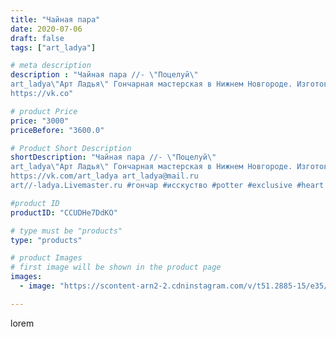 ```yaml
---
title: "Чайная пара"
date: 2020-07-06
draft: false
tags: ["art_ladya"]

# meta description
description : "Чайная пара //- \"Поцелуй\" 
art_ladya\"Арт Ладья\" Гончарная мастерская в Нижнем Новгороде. Изготовление керамики и мастер//-классы по обучению. 
https://vk.co"

# product Price
price: "3000"
priceBefore: "3600.0"

# Product Short Description
shortDescription: "Чайная пара //- \"Поцелуй\" 
art_ladya\"Арт Ладья\" Гончарная мастерская в Нижнем Новгороде. Изготовление керамики и мастер//-классы по обучению. 
https://vk.com/art_ladya art_ladya@mail.ru 
art//-ladya.Livemaster.ru #гончар #исскуство #potter #exclusive #heart #керамикаручнаяработа #керамиканазаказ #handmade #керамика #гончарнаяпосуда #эксклюзивнаякерамика #painter #decor #ceramicar #nntoday #claygoods #restaurant #earthenware #ceramic #design #ceramicart #сердце #авторскаякерамика #love #decor #claygoods #tankard #earthenware #ceramic #design #кружка #чашечка #ceramicart #clay #любовь #поцелуй #авторскаякерамика"

#product ID
productID: "CCUDHe7DdKO"

# type must be "products"
type: "products"

# product Images
# first image will be shown in the product page
images:
  - image: "https://scontent-arn2-2.cdninstagram.com/v/t51.2885-15/e35/106410029_272575353975288_8255324673698759565_n.jpg?tp=1&_nc_ht=scontent-arn2-2.cdninstagram.com&_nc_cat=100&_nc_ohc=hDp6zC0NkzoAX-6TaBD&ccb=7-4&oh=d99e26d851d7bb12efaecbf187de1a2f&oe=60834533&_nc_sid=86f79a&ig_cache_key=MjM0NzUxNTAxNDE0NTc1NzgzOA%3D%3D.2-ccb7-4"

---
```

lorem
